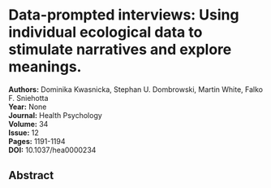 # Data-prompted interviews: Using individual ecological data to stimulate narratives and explore meanings.

**Authors:** Dominika Kwasnicka, Stephan U. Dombrowski, Martin White, Falko F. Sniehotta  
**Year:** None  
**Journal:** Health Psychology  
**Volume:** 34  
**Issue:** 12  
**Pages:** 1191-1194  
**DOI:** 10.1037/hea0000234  

## Abstract


